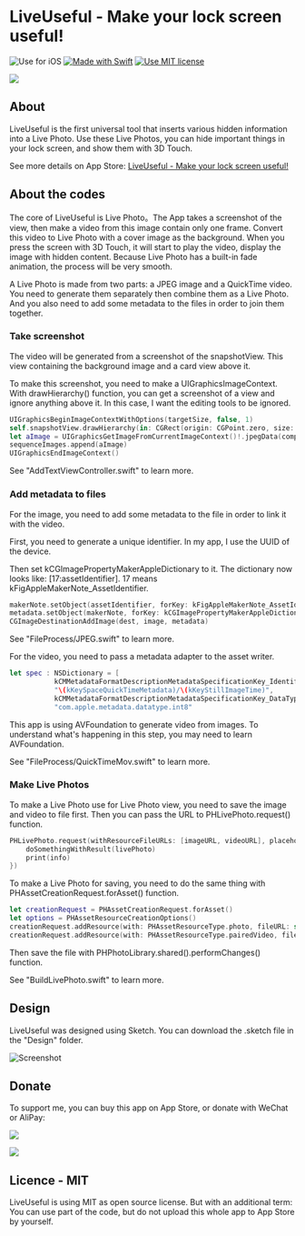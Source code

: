 # LiveUseful - Make your lock screen useful!
![Use for iOS](https://img.shields.io/badge/platform-iOS-green.svg) [![Made with Swift](https://img.shields.io/badge/language-swift4.0-orange.svg)](https://github.com/apple/swift) [![Use MIT license](https://img.shields.io/badge/license-MIT-blue.svg)](https://opensource.org/licenses/MIT)

![](https://ws3.sinaimg.cn/large/006tNbRwgy1fxdvmzaamsj31k90gowk8.jpg)

## About

LiveUseful is the first universal tool that inserts various hidden information into a Live Photo. Use these Live Photos, you can hide important things in your lock screen, and show them with 3D Touch. 

See more details on App Store: [LiveUseful - Make your lock screen useful!](https://itunes.apple.com/us/app/id1329941178) 

## About the codes

The core of LiveUseful is Live Photo。The App takes a screenshot of the view, then make a video from this image contain only one frame. Convert this video to Live Photo with a cover image as the background. When you press the screen with 3D Touch, it will start to play the video, display the image with hidden content. Because Live Photo has a built-in fade animation, the process will be very smooth.

A Live Photo is made from two parts: a JPEG image and a QuickTime video. You need to generate them separately then combine them as a Live Photo. And you also need to add some metadata to the files in order to join them together.

### Take screenshot

The video will be generated from a screenshot of the snapshotView. This view containing the background image and a card view above it.

To make this screenshot, you need to make a UIGraphicsImageContext. With drawHierarchy() function, you can get a screenshot of a view and ignore anything above it. In this case, I want the editing tools to be ignored.

```Swift
UIGraphicsBeginImageContextWithOptions(targetSize, false, 1)
self.snapshotView.drawHierarchy(in: CGRect(origin: CGPoint.zero, size: targetSize), afterScreenUpdates: true)
let aImage = UIGraphicsGetImageFromCurrentImageContext()!.jpegData(compressionQuality: 1)!
sequenceImages.append(aImage)
UIGraphicsEndImageContext()
```

See "AddTextViewController.swift" to learn more.

### Add metadata to files

For the image, you need to add some metadata to the file in order to link it with the video.

First, you need to generate a unique identifier. In my app, I use the UUID of the device.

Then set kCGImagePropertyMakerAppleDictionary to it. The dictionary now looks like: [17:assetIdentifier]. 17 means kFigAppleMakerNote_AssetIdentifier.

```Swift
makerNote.setObject(assetIdentifier, forKey: kFigAppleMakerNote_AssetIdentifier as NSCopying)
metadata.setObject(makerNote, forKey: kCGImagePropertyMakerAppleDictionary as String as String as NSCopying)
CGImageDestinationAddImage(dest, image, metadata)
```

See "FileProcess/JPEG.swift" to learn more.

For the video, you need to pass a metadata adapter to the asset writer.

```Swift
let spec : NSDictionary = [
           kCMMetadataFormatDescriptionMetadataSpecificationKey_Identifier as NSString:
           "\(kKeySpaceQuickTimeMetadata)/\(kKeyStillImageTime)",
           kCMMetadataFormatDescriptionMetadataSpecificationKey_DataType as NSString:
           "com.apple.metadata.datatype.int8"   
```

This app is using AVFoundation to generate video from images. To understand what's happening in this step, you may need to learn AVFoundation.

See "FileProcess/QuickTimeMov.swift" to learn more.

### Make Live Photos

To make a Live Photo use for Live Photo view, you need to save the image and video to file first. Then you can pass the URL to PHLivePhoto.request() function.

```Swift
PHLivePhoto.request(withResourceFileURLs: [imageURL, videoURL], placeholderImage: nil, targetSize: targetSize, contentMode: PHImageContentMode.aspectFit, resultHandler: { (livePhoto, info) -> Void in 
    doSomethingWithResult(livePhoto)
    print(info)
})
```

To make a Live Photo for saving, you need to do the same thing with PHAssetCreationRequest.forAsset() function.

```Swift
let creationRequest = PHAssetCreationRequest.forAsset()
let options = PHAssetResourceCreationOptions()
creationRequest.addResource(with: PHAssetResourceType.photo, fileURL: self.imageURL, options: options)
creationRequest.addResource(with: PHAssetResourceType.pairedVideo, fileURL: self.videoURL, options: options)
```

Then save the file with PHPhotoLibrary.shared().performChanges() function.

See "BuildLivePhoto.swift" to learn more.

## Design

LiveUseful was designed using Sketch. You can download the .sketch file in the "Design" folder.

![Screenshot](https://i.imgur.com/hh3GyTT.png)

## Donate

To support me, you can buy this app on App Store, or donate with WeChat or AliPay:

[![](https://qrtag.net/api/qr_transparent_4.svg?url=https://wx.tenpay.com/f2f?t=AQAAAJmau5%2FexSWV6HOdMOTrYQ0%3D)](https://wx.tenpay.com/f2f?t=AQAAAJmau5%2FexSWV6HOdMOTrYQ0%3D)

[![](https://qrtag.net/api/qr_transparent_4.svg?url=HTTPS://QR.ALIPAY.COM/FKX03104PXEOHVFMZKFFAA)](HTTPS://QR.ALIPAY.COM/FKX03104PXEOHVFMZKFFAA)

## Licence - MIT

LiveUseful is using MIT as open source license. But with an additional term: You can use part of the code, but do not upload this whole app to App Store by yourself.
